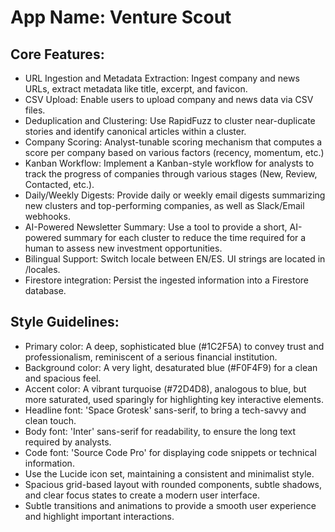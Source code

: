 # **App Name**: Venture Scout

## Core Features:

- URL Ingestion and Metadata Extraction: Ingest company and news URLs, extract metadata like title, excerpt, and favicon.
- CSV Upload: Enable users to upload company and news data via CSV files.
- Deduplication and Clustering: Use RapidFuzz to cluster near-duplicate stories and identify canonical articles within a cluster.
- Company Scoring: Analyst-tunable scoring mechanism that computes a score per company based on various factors (recency, momentum, etc.)
- Kanban Workflow: Implement a Kanban-style workflow for analysts to track the progress of companies through various stages (New, Review, Contacted, etc.).
- Daily/Weekly Digests: Provide daily or weekly email digests summarizing new clusters and top-performing companies, as well as Slack/Email webhooks.
- AI-Powered Newsletter Summary: Use a tool to provide a short, AI-powered summary for each cluster to reduce the time required for a human to assess new investment opportunities.
- Bilingual Support: Switch locale between EN/ES. UI strings are located in /locales.
- Firestore integration: Persist the ingested information into a Firestore database.

## Style Guidelines:

- Primary color: A deep, sophisticated blue (#1C2F5A) to convey trust and professionalism, reminiscent of a serious financial institution.
- Background color: A very light, desaturated blue (#F0F4F9) for a clean and spacious feel.
- Accent color: A vibrant turquoise (#72D4D8), analogous to blue, but more saturated, used sparingly for highlighting key interactive elements.
- Headline font: 'Space Grotesk' sans-serif, to bring a tech-savvy and clean touch.
- Body font: 'Inter' sans-serif for readability, to ensure the long text required by analysts.
- Code font: 'Source Code Pro' for displaying code snippets or technical information.
- Use the Lucide icon set, maintaining a consistent and minimalist style.
- Spacious grid-based layout with rounded components, subtle shadows, and clear focus states to create a modern user interface.
- Subtle transitions and animations to provide a smooth user experience and highlight important interactions.
